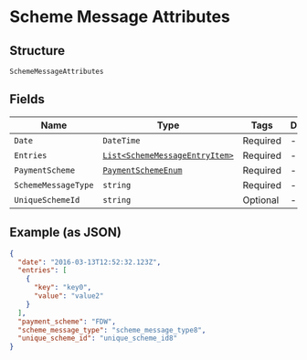 
# Scheme Message Attributes

## Structure

`SchemeMessageAttributes`

## Fields

| Name | Type | Tags | Description |
|  --- | --- | --- | --- |
| `Date` | `DateTime` | Required | - |
| `Entries` | [`List<SchemeMessageEntryItem>`](../../doc/models/scheme-message-entry-item.md) | Required | - |
| `PaymentScheme` | [`PaymentSchemeEnum`](../../doc/models/payment-scheme-enum.md) | Required | - |
| `SchemeMessageType` | `string` | Required | - |
| `UniqueSchemeId` | `string` | Optional | - |

## Example (as JSON)

```json
{
  "date": "2016-03-13T12:52:32.123Z",
  "entries": [
    {
      "key": "key0",
      "value": "value2"
    }
  ],
  "payment_scheme": "FDW",
  "scheme_message_type": "scheme_message_type8",
  "unique_scheme_id": "unique_scheme_id8"
}
```

